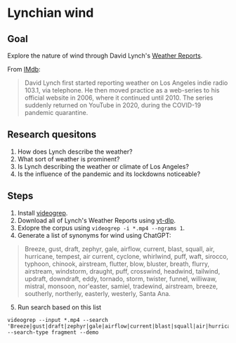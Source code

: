 # Lynchian wind

## Goal
Explore the nature of wind through David Lynch's [Weather Reports](https://www.youtube.com/playlist?list=PLTPQcjlcvvXExy6Ti4TccyRvwntL00b2w).

From [IMdb](https://www.imdb.com/title/tt12313750/trivia/?ref_=tt_trv_trv):
> David Lynch first started reporting weather on Los Angeles indie radio 103.1, via telephone. He then moved practice as a web-series to his official website in 2006, where it continued until 2010. The series suddenly returned on YouTube in 2020, during the COVID-19 pandemic quarantine.

## Research quesitons
1. How does Lynch describe the weather?
2. What sort of weather is prominent?
3. Is Lynch describing the weather or climate of Los Angeles?
4. Is the influence of the pandemic and its lockdowns noticeable? 

## Steps
1. Install [videogrep](https://github.com/antiboredom/videogrep).
2. Download all of Lynch's Weather Reports using [yt-dlp](https://github.com/yt-dlp/yt-dlp).
3. Exlopre the corpus using `videogrep -i *.mp4 --ngrams 1`.
4. Generate a list of synonyms for wind using ChatGPT:
> Breeze, gust, draft, zephyr, gale, airflow, current, blast, squall, air, hurricane, tempest, air current, cyclone, whirlwind, puff, waft, sirocco, typhoon, chinook, airstream, flutter, blow, bluster, breath, flurry, airstream, windstorm, draught, puff, crosswind, headwind, tailwind, updraft, downdraft, eddy, tornado, storm, twister, funnel, williwaw, mistral, monsoon, nor'easter, samiel, tradewind, airstream, breeze, southerly, northerly, easterly, westerly, Santa Ana.
5. Run search based on this list
```
videogrep --input *.mp4 --search 'Breeze|gust|draft|zephyr|gale|airflow|current|blast|squall|air|hurricane|tempest|aircurrent|cyclone|whirlwind|puff|waft|sirocco|typhoon|chinook|airstream|flutter|blow|bluster|breath|flurry|airstream|windstorm|draught|puff|crosswind|headwind|tailwind|updraft|downdraft|eddy|tornado|storm|twister|funnel|williwaw|mistral|monsoon|nor'easter|samiel|tradewind|airstream|breeze|southerly|northerly|easterly|westerly|SantaAna' --search-type fragment --demo
```
